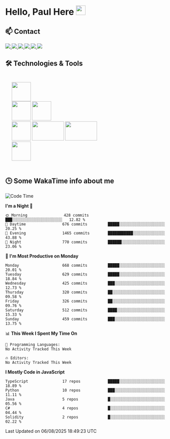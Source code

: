 # Hello, Paul Here <img src="https://raw.githubusercontent.com/MartinHeinz/MartinHeinz/master/wave.gif" width="30px">

<!--
Here are some ideas to get you started:

- 🔭 I’m currently working on ...
- 🌱 I’m currently learning ...
- 👯 I’m looking to collaborate on ...
- 🤔 I’m looking for help with ...
- 💬 Ask me about ...
- 📫 How to reach me: ...
- 😄 Pronouns: ...
- ⚡ Fun fact: ...
-->


## 📫 Contact

<p>
 <a href="https://RaveHunter05.github.io">
  <img src="https://img.shields.io/badge/ravehunter05-%23206A5D.svg?&style=for-the-badge&logo=jquery&logoColor=white" />
 </a>

 <a href="https://www.linkedin.com/in/paul-sotelo-rocha-68733687/">
  <img src="https://img.shields.io/badge/connect-%230077B5.svg?&style=for-the-badge&logo=linkedin&logoColor=white" />
 </a>

 <a href="https://join.skype.com/invite/viy3VgZfhRKv">
  <img src="https://img.shields.io/badge/chat-%2300AFF0.svg?&style=for-the-badge&logo=skype&logoColor=white" />
 </a>

 <a href="mailto:paulsotelo97@gmail.com">
  <img src="https://img.shields.io/badge/email-%23C14438.svg?&style=for-the-badge&logo=Gmail&logoColor=white" />
 </a>

 <a href="https://wa.me/50577312543">
  <img src="https://img.shields.io/badge/Whatsapp-%2300BFA5.svg?&style=for-the-badge&logo=Whatsapp&logoColor=white" />
 </a>
  
   <a href="https://telegram.me/RaveHunter05">
  <img src="https://img.shields.io/badge/Telegram-%23206A5D.svg?&style=for-the-badge&logo=Telegram&logoColor=white" />
 </a>
</p>

## 🛠️ Technologies & Tools

<div style="display: flex; flex-direction: column; padding: 20px;">
 
<div> <img src="https://cdn.pixabay.com/photo/2020/02/22/16/29/penguin-4871045_640.png" width="60" height="60"/> </div>
<div>
<img src="https://static-00.iconduck.com/assets.00/react-icon-2048x2048-o8k3ymqa.png" width="60" height="60"/>
<img src="https://www.drupal.org/files/project-images/nextjs-icon-dark-background.png" width="60" height="60" />
</div>
<div>
 <img src="https://upload.wikimedia.org/wikipedia/commons/thumb/c/c3/Python-logo-notext.svg/1200px-Python-logo-notext.svg.png" width="60" height="60" />
 <img src="https://www.ibm.com/content/dam/adobe-cms/instana/media_logo/dotnetCore.component.complex-narrative-xl.ts=1691583540732.png/content/adobe-cms/mx/es/products/instana/supported-technologies/dotnet-core-monitoring/_jcr_content/root/table_of_contents/body/content_section_styled/content-section-body/complex_narrative/logoimage" width="100" height="60" />
  <img src="https://cdn.bap-software.net/2024/08/26213247/spring.jpg" width="100" height="60" />
</div>

<div>
<img src="https://s2.coinmarketcap.com/static/img/coins/200x200/1027.png" width="60" height="60" />
</div>
</div>

## 🕒 Some WakaTime info about me

<!--START_SECTION:waka-->
![Code Time](http://img.shields.io/badge/Code%20Time-939%20hrs%2032%20mins-blue)

**I'm a Night 🦉** 

```text
🌞 Morning                428 commits         ███░░░░░░░░░░░░░░░░░░░░░░   12.82 % 
🌆 Daytime                676 commits         █████░░░░░░░░░░░░░░░░░░░░   20.25 % 
🌃 Evening                1465 commits        ███████████░░░░░░░░░░░░░░   43.88 % 
🌙 Night                  770 commits         ██████░░░░░░░░░░░░░░░░░░░   23.06 % 
```
📅 **I'm Most Productive on Monday** 

```text
Monday                   668 commits         █████░░░░░░░░░░░░░░░░░░░░   20.01 % 
Tuesday                  629 commits         █████░░░░░░░░░░░░░░░░░░░░   18.84 % 
Wednesday                425 commits         ███░░░░░░░░░░░░░░░░░░░░░░   12.73 % 
Thursday                 320 commits         ██░░░░░░░░░░░░░░░░░░░░░░░   09.58 % 
Friday                   326 commits         ██░░░░░░░░░░░░░░░░░░░░░░░   09.76 % 
Saturday                 512 commits         ████░░░░░░░░░░░░░░░░░░░░░   15.33 % 
Sunday                   459 commits         ███░░░░░░░░░░░░░░░░░░░░░░   13.75 % 
```


📊 **This Week I Spent My Time On** 

```text
💬 Programming Languages: 
No Activity Tracked This Week

🔥 Editors: 
No Activity Tracked This Week
```

**I Mostly Code in JavaScript** 

```text
TypeScript               17 repos            █████░░░░░░░░░░░░░░░░░░░░   18.89 % 
Python                   10 repos            ███░░░░░░░░░░░░░░░░░░░░░░   11.11 % 
Java                     5 repos             █░░░░░░░░░░░░░░░░░░░░░░░░   05.56 % 
C#                       4 repos             █░░░░░░░░░░░░░░░░░░░░░░░░   04.44 % 
Solidity                 2 repos             █░░░░░░░░░░░░░░░░░░░░░░░░   02.22 % 
```




 Last Updated on 06/08/2025 18:49:23 UTC
<!--END_SECTION:waka-->
